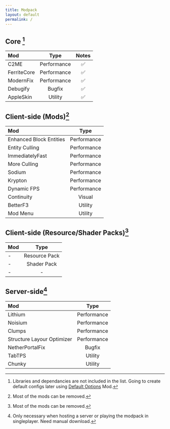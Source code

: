 ```yaml
---
title: Modpack
layout: default
permalink: /
---
```

## Core [^1]

| Mod | Type | Notes |
|:---|:---:|:---:|
| C2ME | Performance | ✅ |
| FerriteCore | Performance | ✅ |
| ModernFix | Performance | ✅ |
| Debugify | Bugfix | ✅ |
| AppleSkin | Utility | ✅ |

## Client-side (Mods)[^2]

| Mod                     |    Type     |
| :---------------------- | :---------: |
| Enhanced Block Entities | Performance |
| Entity Culling          | Performance |
| ImmediatelyFast         | Performance |
| More Culling            | Performance |
| Sodium                  | Performance |
| Krypton                 | Performance |
| Dynamic FPS             | Performance |
| Continuity              |   Visual    |
| BetterF3                |   Utility   |
| Mod Menu                |   Utility   |

## Client-side (Resource/Shader Packs)[^2]

| Mod | Type |
|:---|:---:|
| - | Resource Pack |
| - | Shader Pack |
| - | - |

## Server-side[^3]

| Mod | Type |
|:---|:---:|
| Lithium | Performance |
| Noisium | Performance |
| Clumps | Performance |
| Structure Layour Optimizer | Performance |
| NetherPortalFix | Bugfix |
| TabTPS | Utility |
| Chunky | Utility |

[^1]: Libraries and dependancies are not included in the list. Going to create default configs later using [Default Options](https://modrinth.com/mod/default-options) Mod.
[^2]: Most of the mods can be removed.
[^3]: Only necessary when hosting a server or playing the modpack in singleplayer. Need manual download.

